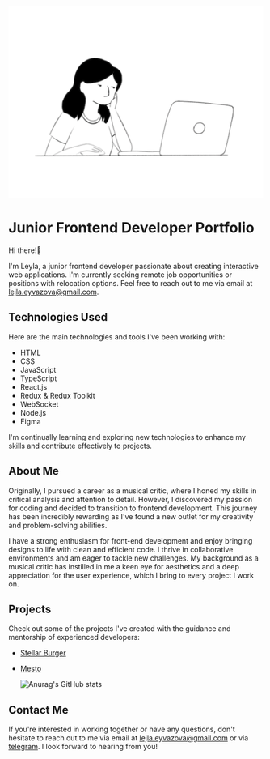 ![](https://github.com/laylaroad/laylaroad/blob/master/girl%20with%20computer.gif)

# Junior Frontend Developer Portfolio

Hi there!🪷

I'm Leyla, a junior frontend developer passionate about creating interactive web applications. 
I'm currently seeking remote job opportunities or positions with relocation options. Feel free to reach out to me via email at lejla.eyvazova@gmail.com.

## Technologies Used

Here are the main technologies and tools I've been working with:

- HTML
- CSS
- JavaScript
- TypeScript
- React.js
- Redux & Redux Toolkit
- WebSocket
- Node.js
- Figma

I'm continually learning and exploring new technologies to enhance my skills and contribute effectively to projects.

## About Me

Originally, I pursued a career as a musical critic, where I honed my skills in critical analysis and attention to detail. However, I discovered my passion for coding and decided to transition to frontend development. This journey has been incredibly rewarding as I've found a new outlet for my creativity and problem-solving abilities.

I have a strong enthusiasm for front-end development and enjoy bringing designs to life with clean and efficient code. I thrive in collaborative environments and am eager to tackle new challenges. My background as a musical critic has instilled in me a keen eye for aesthetics and a deep appreciation for the user experience, which I bring to every project I work on.


## Projects

Check out some of the projects I've created with the guidance and mentorship of experienced developers:
- [Stellar Burger]([https://github.com/laylaroad/react-stellar-burger])
- [Mesto]([[link](https://github.com/laylaroad/mesto-project-bootcamp)])

  ![Anurag's GitHub stats](https://github-readme-stats.vercel.app/api?username=anuraghazra&show_icons=true&theme=radical)

## Contact Me

If you're interested in working together or have any questions, don't hesitate to reach out to me via email at lejla.eyvazova@gmail.com or via [telegram](https://t.me/laylaroad). 
I look forward to hearing from you!


